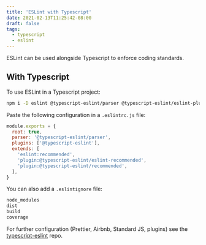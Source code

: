 ```yaml
---
title: 'ESLint with Typescript'
date: 2021-02-13T11:25:42-08:00
draft: false
tags:
  - typescript
  - eslint
---
```


ESLint can be used alongside Typescript to enforce coding standards.

<!--more-->

## With Typescript

To use ESLint in a Typescript project:

```bash
npm i -D eslint @typescript-eslint/parser @typescript-eslint/eslint-plugin
```

Paste the following configuration in a `.eslintrc.js` file:

```javascript
module.exports = {
  root: true,
  parser: '@typescript-eslint/parser',
  plugins: ['@typescript-eslint'],
  extends: [
    'eslint:recommended',
    'plugin:@typescript-eslint/eslint-recommended',
    'plugin:@typescript-eslint/recommended',
  ],
}
```

You can also add a `.eslintignore` file:

```bash
node_modules
dist
build
coverage
```

For further configuration (Prettier, Airbnb, Standard JS, plugins) see the [typescript-eslint](https://github.com/typescript-eslint/typescript-eslint/blob/master/docs/getting-started/linting/README.md#next-steps) repo.
